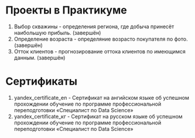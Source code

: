 # Проекты в Практикуме
1. Выбор скважины - определения региона, где добыча принесёт наибольшую прибыль. (завершён) 
2. Определение возраста - определяние возрасто покупателя по фото. (завершён) 
3. Отток клиентов - прогнозирование оттока клиентов по имеющимся данным. (завершён) 
# Сертификаты

1. yandex_certificate_en - Сертификат на ангийском языке об успешном прохождении обучение по программе профессиональной переподготовки
«Специалист по Data Science» 
1. yandex_certificate_кг - Сертификат на русском языке об успешном прохождении обучение по программе профессиональной переподготовки
«Специалист по Data Science» 
